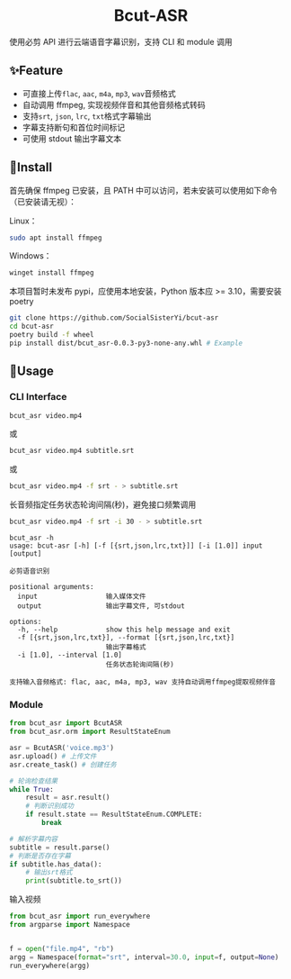 <h1 align="center">Bcut-ASR</h1>

使用必剪 API 进行云端语音字幕识别，支持 CLI 和 module 调用

## ✨Feature

- 可直接上传`flac`, `aac`, `m4a`, `mp3`, `wav`音频格式
- 自动调用 ffmpeg, 实现视频伴音和其他音频格式转码
- 支持`srt`, `json`, `lrc`, `txt`格式字幕输出
- 字幕支持断句和首位时间标记
- 可使用 stdout 输出字幕文本

## 🚀Install

首先确保 ffmpeg 已安装，且 PATH 中可以访问，若未安装可以使用如下命令（已安装请无视）：

Linux：

```bash
sudo apt install ffmpeg
```

Windows：

```powershell
winget install ffmpeg
```

本项目暂时未发布 pypi，应使用本地安装，Python 版本应 >= 3.10，需要安装 poetry 

```bash
git clone https://github.com/SocialSisterYi/bcut-asr
cd bcut-asr
poetry build -f wheel
pip install dist/bcut_asr-0.0.3-py3-none-any.whl # Example
```

## 📃Usage

### CLI Interface

```bash
bcut_asr video.mp4
```

或

```bash
bcut_asr video.mp4 subtitle.srt
```

或

```bash
bcut_asr video.mp4 -f srt - > subtitle.srt
```

长音频指定任务状态轮询间隔(秒)，避免接口频繁调用

```bash
bcut_asr video.mp4 -f srt -i 30 - > subtitle.srt
```

```
bcut_asr -h
usage: bcut-asr [-h] [-f [{srt,json,lrc,txt}]] [-i [1.0]] input [output]

必剪语音识别

positional arguments:
  input                 输入媒体文件
  output                输出字幕文件, 可stdout

options:
  -h, --help            show this help message and exit
  -f [{srt,json,lrc,txt}], --format [{srt,json,lrc,txt}]
                        输出字幕格式
  -i [1.0], --interval [1.0]
                        任务状态轮询间隔(秒)

支持输入音频格式: flac, aac, m4a, mp3, wav 支持自动调用ffmpeg提取视频伴音
```

### Module

```python
from bcut_asr import BcutASR
from bcut_asr.orm import ResultStateEnum

asr = BcutASR('voice.mp3')
asr.upload() # 上传文件
asr.create_task() # 创建任务

# 轮询检查结果
while True:
    result = asr.result()
    # 判断识别成功
    if result.state == ResultStateEnum.COMPLETE:
        break

# 解析字幕内容
subtitle = result.parse()
# 判断是否存在字幕
if subtitle.has_data():
    # 输出srt格式
    print(subtitle.to_srt())
```

输入视频

```python
from bcut_asr import run_everywhere
from argparse import Namespace


f = open("file.mp4", "rb")
argg = Namespace(format="srt", interval=30.0, input=f, output=None)
run_everywhere(argg)

```
